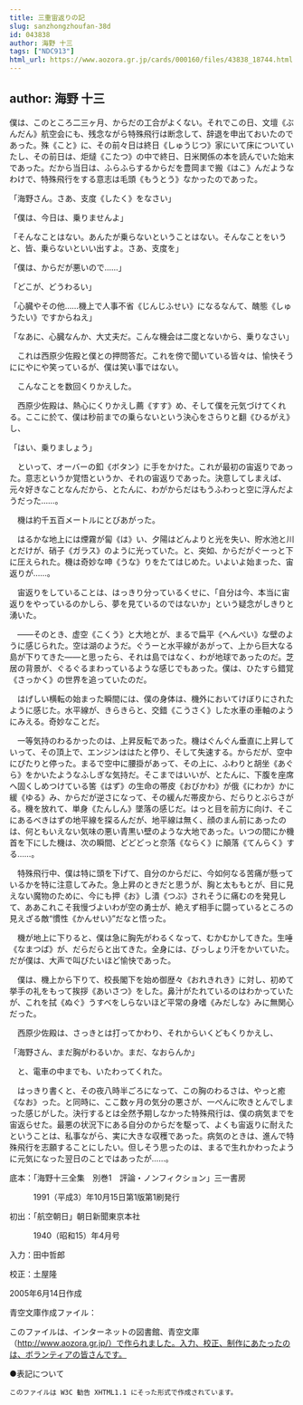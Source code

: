 ```yaml
---
title: 三重宙返りの記
slug: sanzhongzhoufan-38d
id: 043838
author: 海野 十三
tags: ["NDC913"]
html_url: https://www.aozora.gr.jp/cards/000160/files/43838_18744.html
---
```


## author: 海野 十三

僕は、このところ二三ヶ月、からだの工合がよくない。それでこの日、文壇《ぶんだん》航空会にも、残念ながら特殊飛行は断念して、辞退を申出ておいたのであった。殊《こと》に、その前々日は終日《しゅうじつ》家にいて床についていたし、その前日は、炬燵《こたつ》の中で終日、日米関係の本を読んでいた始末であった。だから当日は、ふらふらするからだを豊岡まで搬《はこ》んだようなわけで、特殊飛行をする意志は毛頭《もうとう》なかったのであった。

「海野さん。さあ、支度《したく》をなさい」

「僕は、今日は、乗りませんよ」

「そんなことはない。あんたが乗らないということはない。そんなことをいうと、皆、乗らないといい出すよ。さあ、支度を」

「僕は、からだが悪いので……」

「どこが、どうわるい」

「心臓やその他……機上で人事不省《じんじふせい》になるなんて、醜態《しゅうたい》ですからねえ」

「なあに、心臓なんか、大丈夫だ。こんな機会は二度とないから、乗りなさい」

　これは西原少佐殿と僕との押問答だ。これを傍で聞いている皆々は、愉快そうににやにや笑っているが、僕は笑い事ではない。

　こんなことを数回くりかえした。

　西原少佐殿は、熱心にくりかえし薦《すす》め、そして僕を元気づけてくれる。ここに於て、僕は秒前までの乗らないという決心をさらりと翻《ひるがえ》し、

「はい、乗りましょう」

　といって、オーバーの釦《ボタン》に手をかけた。これが最初の宙返りであった。意志というか覚悟というか、それの宙返りであった。決意してしまえば、元々好きなことなんだから、とたんに、わがからだはもうふわっと空に浮んだようだった……。

　機は約千五百メートルにとびあがった。

　はるかな地上には煙霧が匐《は》い、夕陽はどんよりと光を失い、貯水池と川とだけが、硝子《ガラス》のように光っていた。と、突如、からだがぐーっと下に圧えられた。機は奇妙な呻《うな》りをたてはじめた。いよいよ始まった、宙返りが……。

　宙返りをしていることは、はっきり分っているくせに、「自分は今、本当に宙返りをやっているのかしら、夢を見ているのではないか」という疑念がしきりと湧いた。

　――そのとき、虚空《こくう》と大地とが、まるで扁平《へんぺい》な壁のように感じられた。空は湖のようだ。ぐうーと水平線があがって、上から巨大なる島が下りてきた――と思ったら、それは島ではなく、わが地球であったのだ。芝居の背景が、ぐるぐるまわっているような感じでもあった。僕は、ひたすら錯覚《さっかく》の世界を追っていたのだ。

　はげしい横転の始まった瞬間には、僕の身体は、機外においてけぼりにされたように感じた。水平線が、きらきらと、交錯《こうさく》した水車の車軸のようにみえる。奇妙なことだ。

　一等気持のわるかったのは、上昇反転であった。機はぐんぐん垂直に上昇していって、その頂上で、エンジンははたと停り、そして失速する。からだが、空中にぴたりと停った。まるで空中に腰掛があって、その上に、ふわりと胡坐《あぐら》をかいたようなふしぎな気持だ。そこまではいいが、とたんに、下腹を座席へ固くしめつけている筈《はず》の生命の帯皮《おびかわ》が俄《にわか》かに緩《ゆる》み、からだが逆さになって、その緩んだ帯皮から、だらりとぶらさがる。機を放れて、単身《たんしん》墜落の感じだ。はっと目を前方に向け、そこにあるべきはずの地平線を探るんだが、地平線は無く、顔のまん前にあったのは、何ともいえない気味の悪い青黒い壁のような大地であった。いつの間にか機首を下にした機は、次の瞬間、どどどっと奈落《ならく》に顛落《てんらく》する……。

　特殊飛行中、僕は特に頭を下げて、自分のからだに、今如何なる苦痛が懸っているかを特に注意してみた。急上昇のときだと思うが、胸と太ももとが、目に見えない魔物のために、今にも押《お》し潰《つぶ》されそうに痛むのを発見して、ああこれこそ我慢づよいわが空の勇士が、絶えず相手に闘っているところの見えざる敵“慣性《かんせい》”だなと悟った。

　機が地上に下りると、僕は急に胸先がわるくなって、むかむかしてきた。生唾《なまつば》が、だらだらと出てきた。全身には、びっしょり汗をかいていた。だが僕は、大声で叫びたいほど愉快であった。

　僕は、機上から下りて、校長閣下を始め御歴々《おれきれき》に対し、初めて挙手の礼をもって挨拶《あいさつ》をした。鼻汁がたれているのはわかっていたが、これを拭《ぬぐ》うすべをしらないほど平常の身嗜《みだしな》みに無関心だった。

　西原少佐殿は、さっきとは打ってかわり、それからいくどもくりかえし、

「海野さん、まだ胸がわるいか。まだ、なおらんか」

　と、電車の中までも、いたわってくれた。

　はっきり書くと、その夜八時半ごろになって、この胸のわるさは、やっと癒《なお》った。と同時に、ここ数ヶ月の気分の悪さが、一ぺんに吹きとんでしまった感じがした。決行するとは全然予期しなかった特殊飛行は、僕の病気までを宙返らせた。最悪の状況下にある自分のからだを駆って、よくも宙返りに耐えたということは、私事ながら、実に大きな収穫であった。病気のときは、進んで特殊飛行を志願することにしたい。但しそう思ったのは、まるで生れかわったように元気になった翌日のことではあったが……。













底本：「海野十三全集　別巻1　評論・ノンフィクション」三一書房


　　　1991（平成3）年10月15日第1版第1刷発行

初出：「航空朝日」朝日新聞東京本社

　　　1940（昭和15）年4月号

入力：田中哲郎

校正：土屋隆

2005年6月14日作成

青空文庫作成ファイル：

このファイルは、インターネットの図書館、青空文庫（http://www.aozora.gr.jp/）で作られました。入力、校正、制作にあたったのは、ボランティアの皆さんです。











●表記について


	このファイルは W3C 勧告 XHTML1.1 にそった形式で作成されています。